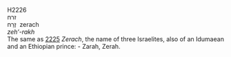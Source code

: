 <body>
  <p>H2226<br>  זרח  <br> זֶרַח  ‎  zerach  <br><i>zeh‘-rakh </i><br>The same as <a href="h2225.htm">2225</a>  <i>Zerach</i>, the name of three Israelites, also of an Idumaean and an Ethiopian prince: - Zarah, Zerah.<br></p>
 </body>